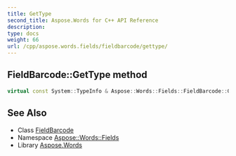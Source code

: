 ```yaml
---
title: GetType
second_title: Aspose.Words for C++ API Reference
description: 
type: docs
weight: 66
url: /cpp/aspose.words.fields/fieldbarcode/gettype/
---
```

## FieldBarcode::GetType method




```cpp
virtual const System::TypeInfo & Aspose::Words::Fields::FieldBarcode::GetType() const override
```

## See Also

* Class [FieldBarcode](../)
* Namespace [Aspose::Words::Fields](../../)
* Library [Aspose.Words](../../../)
